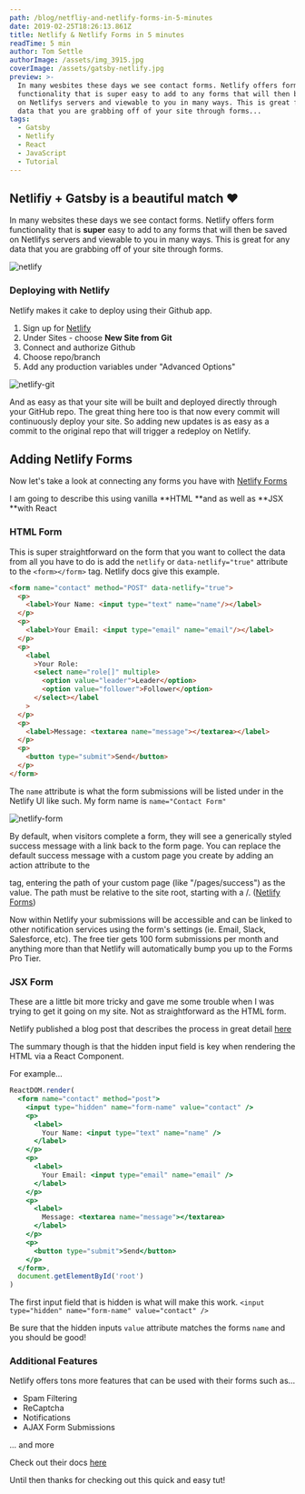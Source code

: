 ```yaml
---
path: /blog/netfliy-and-netlify-forms-in-5-minutes
date: 2019-02-25T18:26:13.861Z
title: Netlify & Netlify Forms in 5 minutes
readTime: 5 min
author: Tom Settle
authorImage: /assets/img_3915.jpg
coverImage: /assets/gatsby-netlify.jpg
preview: >-
  In many wesbites these days we see contact forms. Netlify offers form
  functionality that is super easy to add to any forms that will then be saved
  on Netlifys servers and viewable to you in many ways. This is great for any
  data that you are grabbing off of your site through forms...
tags:
  - Gatsby
  - Netlify
  - React
  - JavaScript
  - Tutorial
---
```


## Netlifiy + Gatsby is a beautiful match ❤️

In many websites these days we see contact forms. Netlify offers form functionality that is **super** easy to add to any forms that will then be saved on Netlifys servers and viewable to you in many ways. This is great for any data that you are grabbing off of your site through forms.

![netlify](https://media.graphcms.com//yBwpwuQTrql5jyVAmk7y)

### Deploying with Netlify

Netlify makes it cake to deploy using their Github app.

1. Sign up for [Netlify](https://www.netlify.com/)
2. Under Sites - choose **New Site from Git**
3. Connect and authorize Github
4. Choose repo/branch
5. Add any production variables under "Advanced Options"

![netlify-git](https://media.graphcms.com//KCe7iUTDRxCF1XYDmBlR)

And as easy as that your site will be built and deployed directly through your GitHub repo. The great thing here too is that now every commit will continuously deploy your site. So adding new updates is as easy as a commit to the original repo that will trigger a redeploy on Netlify.

## Adding Netlify Forms

Now let's take a look at connecting any forms you have with [Netlify Forms](https://www.netlify.com/docs/form-handling/)

I am going to describe this using vanilla **HTML **and as well as **JSX **with React

### HTML Form

This is super straightforward on the form that you want to collect the data from all you have to do is add the `netlify` or `data-netlify="true"` attribute to the `<form></form>` tag. Netlify docs give this example.

```html
<form name="contact" method="POST" data-netlify="true">
  <p>
    <label>Your Name: <input type="text" name="name"/></label>
  </p>
  <p>
    <label>Your Email: <input type="email" name="email"/></label>
  </p>
  <p>
    <label
      >Your Role:
      <select name="role[]" multiple>
        <option value="leader">Leader</option>
        <option value="follower">Follower</option>
      </select></label
    >
  </p>
  <p>
    <label>Message: <textarea name="message"></textarea></label>
  </p>
  <p>
    <button type="submit">Send</button>
  </p>
</form>
```

The `name` attribute is what the form submissions will be listed under in the Netlify UI like such. My form name is `name="Contact Form"`

![netlify-form](https://media.graphcms.com//kFwviIS1Te2en5v8RxvE)

By default, when visitors complete a form, they will see a generically styled success message with a link back to the form page. You can replace the default success message with a custom page you create by adding an action attribute to the <form> tag, entering the path of your custom page (like "/pages/success") as the value. The path must be relative to the site root, starting with a /. ([Netlify Forms](https://www.netlify.com/docs/form-handling/))

Now within Netlify your submissions will be accessible and can be linked to other notification services using the form's settings (ie. Email, Slack, Salesforce, etc). The free tier gets 100 form submissions per month and anything more than that Netlify will automatically bump you up to the Forms Pro Tier.

### JSX Form

These are a little bit more tricky and gave me some trouble when I was trying to get it going on my site. Not as straightforward as the HTML form.

Netlify published a blog post that describes the process in great detail [here](https://www.netlify.com/blog/2017/07/20/how-to-integrate-netlifys-form-handling-in-a-react-app/)

The summary though is that the hidden input field is key when rendering the HTML via a React Component.

For example...

```jsx
ReactDOM.render(
  <form name="contact" method="post">
    <input type="hidden" name="form-name" value="contact" />
    <p>
      <label>
        Your Name: <input type="text" name="name" />
      </label>
    </p>
    <p>
      <label>
        Your Email: <input type="email" name="email" />
      </label>
    </p>
    <p>
      <label>
        Message: <textarea name="message"></textarea>
      </label>
    </p>
    <p>
      <button type="submit">Send</button>
    </p>
  </form>,
  document.getElementById('root')
)
```

The first input field that is hidden is what will make this work.
`<input type="hidden" name="form-name" value="contact" />`

Be sure that the hidden inputs `value` attribute matches the forms `name` and you should be good!

### Additional Features

Netlify offers tons more features that can be used with their forms such as...

- Spam Filtering
- ReCaptcha
- Notifications
- AJAX Form Submissions

... and more

Check out their docs [here](https://www.netlify.com/docs/form-handling/#receiving-submissions)

Until then thanks for checking out this quick and easy tut!
